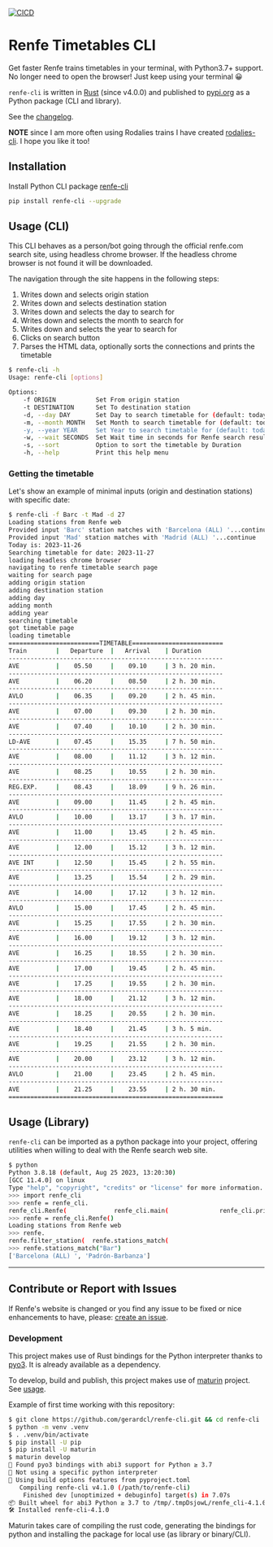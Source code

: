 [![CICD](https://github.com/gerardcl/renfe-cli/actions/workflows/CICD.yml/badge.svg)](https://github.com/gerardcl/renfe-cli/actions/workflows/CICD.yml)

# Renfe Timetables CLI

Get faster Renfe trains timetables in your terminal, with Python3.7+ support.
No longer need to open the browser! Just keep using your terminal 😀

`renfe-cli` is written in [Rust](https://www.rust-lang.org/) (since v4.0.0) and published to [pypi.org](https://pypi.org/project/renfe-cli/) as a Python package (CLI and library).

See the [changelog](https://github.com/gerardcl/renfe-cli/blob/master/CHANGELOG.md).

**NOTE** since I am more often using Rodalies trains I have created [rodalies-cli](https://github.com/gerardcl/rodalies-cli). I hope you like it too!

## Installation

Install Python CLI package [renfe-cli](https://pypi.org/project/renfe-cli/)

```bash
pip install renfe-cli --upgrade
```

## Usage (CLI)

This CLI behaves as a person/bot going through the official renfe.com search site, using headless chrome browser.
If the headless chrome browser is not found it will be downloaded.

The navigation through the site happens in the following steps:

1. Writes down and selects origin station
2. Writes down and selects destination station
3. Writes down and selects the day to search for
4. Writes down and selects the month to search for
5. Writes down and selects the year to search for
6. Clicks on search button
7. Parses the HTML data, optionally sorts the connections and prints the timetable

```bash
$ renfe-cli -h
Usage: renfe-cli [options]

Options:
    -f ORIGIN           Set From origin station
    -t DESTINATION      Set To destination station
    -d, --day DAY       Set Day to search timetable for (default: today)
    -m, --month MONTH   Set Month to search timetable for (default: today's month)
    -y, --year YEAR     Set Year to search timetable for (default: today's year)
    -w, --wait SECONDS  Set Wait time in seconds for Renfe search result page (default: 2)
    -s, --sort          Option to sort the timetable by Duration
    -h, --help          Print this help menu
```

### **Getting the timetable**

Let's show an example of minimal inputs (origin and destination stations) with specific date:

```bash
$ renfe-cli -f Barc -t Mad -d 27
Loading stations from Renfe web
Provided input 'Barc' station matches with 'Barcelona (ALL) '...continue
Provided input 'Mad' station matches with 'Madrid (ALL) '...continue
Today is: 2023-11-26
Searching timetable for date: 2023-11-27
loading headless chrome browser
navigating to renfe timetable search page
waiting for search page
adding origin station
adding destination station
adding day
adding month
adding year
searching timetable
got timetable page
loading timetable
=========================TIMETABLE=========================
Train        |   Departure  |   Arrival    | Duration
-----------------------------------------------------------
AVE          |    05.50     |    09.10     | 3 h. 20 min.
-----------------------------------------------------------
AVE          |    06.20     |    08.50     | 2 h. 30 min.
-----------------------------------------------------------
AVLO         |    06.35     |    09.20     | 2 h. 45 min.
-----------------------------------------------------------
AVE          |    07.00     |    09.30     | 2 h. 30 min.
-----------------------------------------------------------
AVE          |    07.40     |    10.10     | 2 h. 30 min.
-----------------------------------------------------------
LD-AVE       |    07.45     |    15.35     | 7 h. 50 min.
-----------------------------------------------------------
AVE          |    08.00     |    11.12     | 3 h. 12 min.
-----------------------------------------------------------
AVE          |    08.25     |    10.55     | 2 h. 30 min.
-----------------------------------------------------------
REG.EXP.     |    08.43     |    18.09     | 9 h. 26 min.
-----------------------------------------------------------
AVE          |    09.00     |    11.45     | 2 h. 45 min.
-----------------------------------------------------------
AVLO         |    10.00     |    13.17     | 3 h. 17 min.
-----------------------------------------------------------
AVE          |    11.00     |    13.45     | 2 h. 45 min.
-----------------------------------------------------------
AVE          |    12.00     |    15.12     | 3 h. 12 min.
-----------------------------------------------------------
AVE INT      |    12.50     |    15.45     | 2 h. 55 min.
-----------------------------------------------------------
AVE          |    13.25     |    15.54     | 2 h. 29 min.
-----------------------------------------------------------
AVE          |    14.00     |    17.12     | 3 h. 12 min.
-----------------------------------------------------------
AVLO         |    15.00     |    17.45     | 2 h. 45 min.
-----------------------------------------------------------
AVE          |    15.25     |    17.55     | 2 h. 30 min.
-----------------------------------------------------------
AVE          |    16.00     |    19.12     | 3 h. 12 min.
-----------------------------------------------------------
AVE          |    16.25     |    18.55     | 2 h. 30 min.
-----------------------------------------------------------
AVE          |    17.00     |    19.45     | 2 h. 45 min.
-----------------------------------------------------------
AVE          |    17.25     |    19.55     | 2 h. 30 min.
-----------------------------------------------------------
AVE          |    18.00     |    21.12     | 3 h. 12 min.
-----------------------------------------------------------
AVE          |    18.25     |    20.55     | 2 h. 30 min.
-----------------------------------------------------------
AVE          |    18.40     |    21.45     | 3 h. 5 min.
-----------------------------------------------------------
AVE          |    19.25     |    21.55     | 2 h. 30 min.
-----------------------------------------------------------
AVE          |    20.00     |    23.12     | 3 h. 12 min.
-----------------------------------------------------------
AVLO         |    21.00     |    23.45     | 2 h. 45 min.
-----------------------------------------------------------
AVE          |    21.25     |    23.55     | 2 h. 30 min.
===========================================================
```

## Usage (Library)

`renfe-cli` can be imported as a python package into your project, offering utilities when willing to deal with the Renfe search web site.

```bash
$ python
Python 3.8.18 (default, Aug 25 2023, 13:20:30)
[GCC 11.4.0] on linux
Type "help", "copyright", "credits" or "license" for more information.
>>> import renfe_cli
>>> renfe = renfe_cli.
renfe_cli.Renfe(             renfe_cli.main(              renfe_cli.print_timetable(   renfe_cli.renfe_cli          renfe_cli.search_timetable(
>>> renfe = renfe_cli.Renfe()
Loading stations from Renfe web
>>> renfe.
renfe.filter_station(  renfe.stations_match(
>>> renfe.stations_match("Bar")
['Barcelona (ALL) ', 'Padrón-Barbanza']
```

---

## Contribute or Report with Issues

If Renfe's website is changed or you find any issue to be fixed or nice enhancements to have, please: [create an issue](https://github.com/gerardcl/renfe-cli/issues).

### Development

This project makes use of Rust bindings for the Python interpreter thanks to [pyo3](https://pyo3.rs). It is already available as a dependency.

To develop, build and publish, this project makes use of [maturin](https://www.maturin.rs/) project. See [usage](https://www.maturin.rs/#usage).

Example of first time working with this repository:

```bash
$ git clone https://github.com/gerardcl/renfe-cli.git && cd renfe-cli
$ python -m venv .venv
$ . .venv/bin/activate
$ pip install -U pip
$ pip install -U maturin
$ maturin develop
🔗 Found pyo3 bindings with abi3 support for Python ≥ 3.7
🐍 Not using a specific python interpreter
📡 Using build options features from pyproject.toml
   Compiling renfe-cli v4.1.0 (/path/to/renfe-cli)
    Finished dev [unoptimized + debuginfo] target(s) in 7.07s
📦 Built wheel for abi3 Python ≥ 3.7 to /tmp/.tmpDsjowL/renfe_cli-4.1.0-cp37-abi3-linux_x86_64.whl
🛠 Installed renfe-cli-4.1.0
```

Maturin takes care of compiling the rust code, generating the bindings for python and installing the package for local use (as library or binary/CLI).
